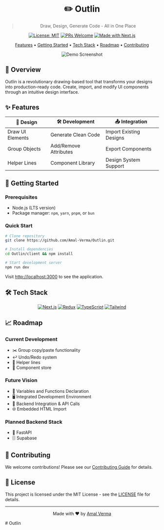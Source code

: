 <div align="center">

# ✏️ Outlin

> Draw, Design, Generate Code - All in One Place

[![License: MIT](https://img.shields.io/badge/License-MIT-yellow.svg)](https://opensource.org/licenses/MIT)
[![PRs Welcome](https://img.shields.io/badge/PRs-welcome-brightgreen.svg)](CONTRIBUTING.md)
[![Made with Next.js](https://img.shields.io/badge/Made%20with-Next.js-000000?logo=next.js)](https://nextjs.org/)

[Features](#-features) • [Getting Started](#-getting-started) • [Tech Stack](#%EF%B8%8F-tech-stack) • [Roadmap](#-roadmap) • [Contributing](#-contributing)

![Demo Screenshot](docs/assets/demo.png)

</div>

## 🌟 Overview

Outlin is a revolutionary drawing-based tool that transforms your designs into production-ready code. Create, import, and modify UI components through an intuitive design interface.

## ✨ Features

<div align="center">

|  🎨 Design  |  🛠️ Development  |  📤 Integration  |
|-------------|------------------|------------------|
| Draw UI Elements | Generate Clean Code | Import Existing Designs |
| Group Objects | Add/Remove Attributes | Export Components |
| Helper Lines | Component Library | Design System Support |

</div>

## 🚀 Getting Started

### Prerequisites

- Node.js (LTS version)
- Package manager: `npm`, `yarn`, `pnpm`, or `bun`

### Quick Start

```bash
# Clone repository
git clone https://github.com/Amal-Verma/Outlin.git

# Install dependencies
cd Outlin/client && npm install

# Start development server
npm run dev
```

Visit [http://localhost:3000](http://localhost:3000) to see the application.

## 🛠️ Tech Stack

<div align="center">

[![Next.js](https://img.shields.io/badge/Next.js-black?style=for-the-badge&logo=next.js&logoColor=white)](https://nextjs.org/)
[![Redux](https://img.shields.io/badge/Redux-764ABC?style=for-the-badge&logo=redux&logoColor=white)](https://redux.js.org/)
[![TypeScript](https://img.shields.io/badge/TypeScript-3178C6?style=for-the-badge&logo=typescript&logoColor=white)](https://www.typescriptlang.org/)
[![Tailwind](https://img.shields.io/badge/Tailwind-38B2AC?style=for-the-badge&logo=tailwind-css&logoColor=white)](https://tailwindcss.com/)

</div>

## 📈 Roadmap

### Current Development
- ✂️ Group copy/paste functionality
- ↩️ Undo/Redo system
- 📏 Helper lines
- 🏪 Component store

### Future Vision
- 📜 Variables and Functions Declaration
- 🖥️ Integrated Development Environment
- 🔗 Backend Integration & API Calls
- 🌐 Embedded HTML Import

### Planned Backend Stack
- 🚀 FastAPI
- 🗄️ Supabase

## 🤝 Contributing

We welcome contributions! Please see our [Contributing Guide](CONTRIBUTING.md) for details.

## 📄 License

This project is licensed under the MIT License - see the [LICENSE](LICENSE) file for details.

---

<div align="center">

Made with ❤️ by [Amal Verma](https://github.com/Amal-Verma)

</div># Outlin
